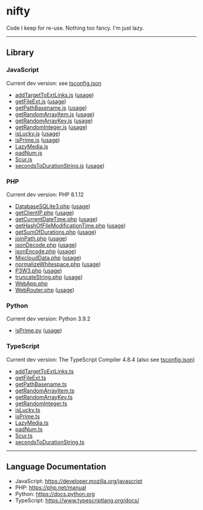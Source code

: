 # nifty

Code I keep for re-use. Nothing too fancy. I'm just lazy.

---

## Library

### JavaScript

Current dev version: see [tsconfig.json](./tsconfig.json)

- [addTargetToExtLinks.js](./javascript/addTargetToExtLinks.js) ([usage](./example/javascript/addTargetToExtLinks.md))
- [getFileExt.js](./javascript/getFileExt.js) ([usage](./example/javascript/getFileExt.md))
- [getPathBasename.js](./javascript/getPathBasename.js) ([usage](./example/javascript/getPathBasename.md))
- [getRandomArrayItem.js](./javascript/getRandomArrayItem.js) ([usage](./example/javascript/getRandomArrayItem.md))
- [getRandomArrayKey.js](./javascript/getRandomArrayKey.js) ([usage](./example/javascript/getRandomArrayKey.md))
- [getRandomInteger.js](./javascript/getRandomInteger.js) ([usage](./example/javascript/getRandomInteger.md))
- [isLucky.js](./javascript/isLucky.js) ([usage](./example/javascript/isLucky.md))
- [isPrime.js](./javascript/isPrime.js) ([usage](./example/javascript/isPrime.md))
- [LazyMedia.js](./javascript/LazyMedia.js)
- [padNum.js](./javascript/padNum.js)
- [Scur.js](./javascript/Scur.js)
- [secondsToDurationString.js](./javascript/secondsToDurationString.js) ([usage](./example/javascript/secondsToDurationString.md))

### PHP

Current dev version: PHP 8.1.12

- [DatabaseSQLite3.php](./php/DatabaseSQLite3.php) ([usage](./example/php/DatabaseSQLite3.md))
- [getClientIP.php](./php/getClientIP.php) ([usage](./example/php/getClientIP.md))
- [getCurrentDateTime.php](./php/getCurrentDateTime.php) ([usage](./example/php/getCurrentDateTime.md))
- [getHashOfFileModificationTime.php](./php/getHashOfFileModificationTime.php) ([usage](./example/php/getHashOfFileModificationTime.md))
- [getSumOfDurations.php](./php/getSumOfDurations.php) ([usage](./example/php/getSumOfDurations.md))
- [joinPath.php](./php/joinPath.php) ([usage](./example/php/joinPath.md))
- [jsonDecode.php](./php/jsonDecode.php) ([usage](./example/php/jsonDecode.md))
- [jsonEncode.php](./php/jsonEncode.php) ([usage](./example/php/jsonEncode.md))
- [MixcloudData.php](./php/MixcloudData.php) ([usage](./example/php/MixcloudData.md))
- [normalizeWhitespace.php](./php/normalizeWhitespace.php) ([usage](./example/php/normalizeWhitespace.md))
- [P3W3.php](./php/P3W3.php) ([usage](./example/php/P3W3.md))
- [truncateString.php](./php/truncateString.php) ([usage](./example/php/truncateString.md))
- [WebApp.php](./php/WebApp.php)
- [WebRouter.php](./php/WebRouter.php) ([usage](./example/php/WebRouter.md))

### Python

Current dev version: Python 3.9.2

- [isPrime.py](./python/isPrime.py) ([usage](./example/python/isPrime.md))

### TypeScript

Current dev version: The TypeScript Compiler 4.8.4 (also see [tsconfig.json](./tsconfig.json))

- [addTargetToExtLinks.ts](./typescript/addTargetToExtLinks.ts)
- [getFileExt.ts](./typescript/getFileExt.ts)
- [getPathBasename.ts](./typescript/getPathBasename.ts)
- [getRandomArrayItem.ts](./typescript/getRandomArrayItem.ts)
- [getRandomArrayKey.ts](./typescript/getRandomArrayKey.ts)
- [getRandomInteger.ts](./typescript/getRandomInteger.ts)
- [isLucky.ts](./typescript/isLucky.ts)
- [isPrime.ts](./typescript/isPrime.ts)
- [LazyMedia.ts](./typescript/LazyMedia.ts)
- [padNum.ts](./typescript/padNum.ts)
- [Scur.ts](./typescript/Scur.ts)
- [secondsToDurationString.ts](./typescript/secondsToDurationString.ts)

---

## Language Documentation

- JavaScript: <https://developer.mozilla.org/javascript>
- PHP: <https://php.net/manual>
- Python: <https://docs.python.org>
- TypeScript: <https://www.typescriptlang.org/docs/>
